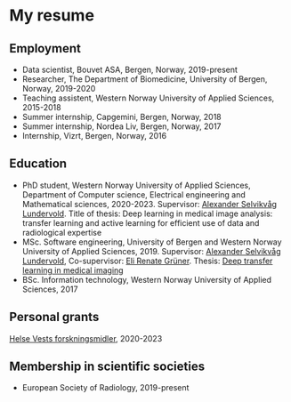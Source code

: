 ---
---
# My resume

## Employment

<ul>

<li> Data scientist, Bouvet ASA, Bergen, Norway, 2019-present</li>
<li> Researcher, The Department of Biomedicine, University of Bergen, Norway, 2019-2020</li>
<li> Teaching assistent, Western Norway University of Applied Sciences, 2015-2018</li>
<li> Summer internship, Capgemini, Bergen, Norway, 2018</li>
<li> Summer internship, Nordea Liv, Bergen, Norway, 2017</li>
<li> Internship, Vizrt, Bergen, Norway, 2016</li>
</ul>

## Education
<ul>
<li> PhD student, Western Norway University of Applied Sciences, Department of Computer science, Electrical engineering and Mathematical sciences, 2020-2023. Supervisor: <a href= "https://alexander.lundervold.com/"> Alexander Selvikvåg Lundervold</a>. Title of thesis: Deep learning in medical image analysis: transfer learning and active learning for efficient use of data and radiological expertise </li>
 
<li>MSc. Software engineering, University of Bergen and Western Norway University of Applied Sciences, 2019. Supervisor: <a href= "https://alexander.lundervold.com/"> Alexander Selvikvåg Lundervold</a>, Co-supervisor: <a href="https://www.uib.no/personer/Eli.Renate.Gruner"> Eli Renate Grüner</a>. Thesis: <a href="http://bora.uib.no/bitstream/handle/1956/20849/Deep_transfer_learning_in_medical_imaging.pdf">Deep transfer learning in medical imaging</a>
 </li>
<li>BSc. Information technology, Western Norway University of Applied Sciences, 2017 </li>
</ul>

## Personal grants 
<a href="https://helse-vest.no/nyheiter/nyheiter-2019/tildeling-av-helse-vests-forskingsmidlar-2020"> Helse Vests forskningsmidler</a>, 2020-2023

## Membership in scientific societies
<ul>
<li> European Society of Radiology, 2019-present </li>
</ul>

